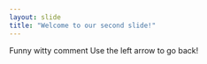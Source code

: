 ```yaml
---
layout: slide
title: "Welcome to our second slide!"
---
```

Funny witty comment
Use the left arrow to go back!
